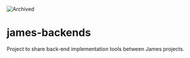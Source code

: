 ![Archived](https://img.shields.io/badge/Current_Status-archived-blue?style=flat)

# james-backends
Project to share back-end implementation tools between James projects.
